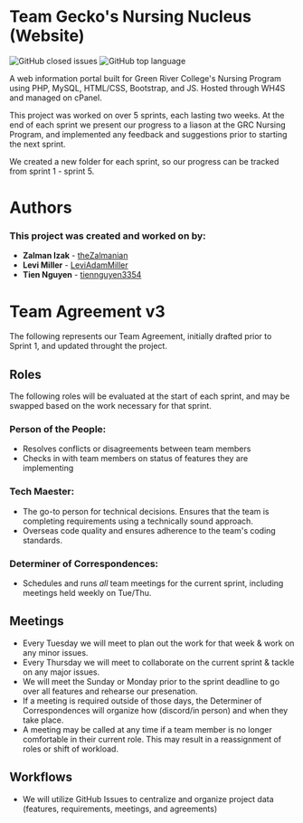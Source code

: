 # Team Gecko's Nursing Nucleus (Website)

![GitHub closed issues](https://img.shields.io/github/issues-closed-raw/theZalmanian/TeamGecko?color=brightgreen&label=Closed%20Issues&logo=github&logoColor=grtee)
![GitHub top language](https://img.shields.io/github/languages/top/theZalmanian/TeamGecko?logo=github&label=Top%20Language%3A%20PHP)

A web information portal built for Green River College's Nursing Program using PHP, MySQL, HTML/CSS, Bootstrap, and JS. Hosted through WH4S and managed on cPanel. 

This project was worked on over 5 sprints, each lasting two weeks. At the end of each sprint we present our progress to a liason at the GRC Nursing Program, and implemented any feedback and suggestions prior to starting the next sprint. 

We created a new folder for each sprint, so our progress can be tracked from sprint 1 - sprint 5.

# Authors
### This project was created and worked on by:
- **Zalman Izak** - [theZalmanian](https://github.com/theZalmanian)
- **Levi Miller** - [LeviAdamMiller](https://github.com/LeviAdamMiller)
- **Tien Nguyen** - [tiennguyen3354](https://github.com/tiennguyen3354)

# Team Agreement v3
The following represents our Team Agreement, initially drafted prior to Sprint 1, and updated throught the project.

## Roles
The following roles will be evaluated at the start of each sprint, and may be swapped based on the work necessary for that sprint.

### Person of the People:
- Resolves conflicts or disagreements between team members
- Checks in with team members on status of features they are implementing

### Tech Maester:
- The go-to person for technical decisions. Ensures that the team is completing requirements using a technically sound approach.
- Overseas code quality and ensures adherence to the team's coding standards.

### Determiner of Correspondences:
- Schedules and runs *all* team meetings for the current sprint, including meetings held weekly on Tue/Thu.

## Meetings
- Every Tuesday we will meet to plan out the work for that week & work on any minor issues.
- Every Thursday we will meet to collaborate on the current sprint & tackle on any major issues.
- We will meet the Sunday or Monday prior to the sprint deadline to go over all features and rehearse our presenation.
- If a meeting is required outside of those days, the Determiner of Correspondences will organize how (discord/in person) and when they take place.
- A meeting may be called at any time if a team member is no longer comfortable in their current role. This may result in a reassignment of roles or shift of workload.

## Workflows
- We will utilize GitHub Issues to centralize and organize project data (features, requirements, meetings, and agreements)

